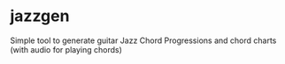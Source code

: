 # jazzgen
Simple tool to generate guitar Jazz Chord Progressions and chord charts (with audio for playing chords)
